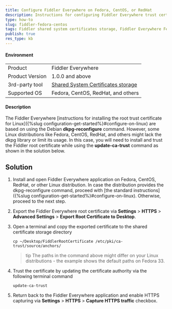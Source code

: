 ```yaml
---
title: Configure Fiddler Everywhere on Fedora, CentOS, or RedHat
description: Instructions for configuring Fiddler Everywhere trust certificate on Fedora, CentOS, RedHat, or any other Linux distribution that uses shared system certificates storage.
type: how-to
slug: fiddler-fedora-centos
tags: Fiddler shared system certificates storage, Fiddler Everywhere Fedora, Fiddler Everywhere Red Hat, Fiddler Everywhere Xubuntu, Fiddler CentOS
publish: true
res_type: kb
---
```



#### Environment

|   |   |
|---|---|
| Product  | Fiddler Everywhere  |
| Product Version | 1.0.0 and above  |
| 3rd-party tool | [Shared System Certificates storage](https://docs.fedoraproject.org/en-US/quick-docs/using-shared-system-certificates/) |
| Supported OS | Fedora, CentOS, RedHat, and others |


#### Description

The Fiddler Everywhere [instructions for installing the root trust certificate for Linux]({%slug configuration-get-started%}#configure-on-linux) are based on using the Debian **dkpg-reconfigure** command. However, some Linux distributions like Fedora, CentOS, RedHat, and others might lack the dkpg library or limit its usage. In this case, you will need to install and trust the Fiddler root certificate while using the **update-ca-trust** command as shown in the solution below.


## Solution

1. Install and open Fiddler Everywhere application on Fedora, CentOS, RedHat, or other Linux distribution. In case the distribution provides the dkpg-reconfigure command, proceed with [the standard instructions]({%slug configuration-get-started%}#configure-on-linux). Otherwise, proceed to the next step.

1. Export the Fiddler Everywhere root certificate via __Settings__ > __HTTPS__ > __Advanced Settings__ > __Export Root Certificate to Desktop__.

1. Open a terminal and copy the exported certificate to the shared certificate storage directory

    ```
    cp ~/Desktop/FiddlerRootCertificate /etc/pki/ca-trust/source/anchors/
    ```
    >tip The paths in the command above might differ on your Linux distributions - the example shows the default paths on Fedora 33.

1. Trust the certificate by updating the certificate authority via the following terminal command
    ```
    update-ca-trust
    ```

1. Return back to the Fiddler Everywhere application and enable HTTPS capturing via __Settings__ > __HTTPS__ > __Capture HTTPS traffic__ checkbox.




